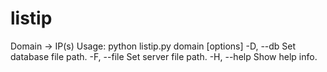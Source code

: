 # listip
Domain -> IP(s)
  Usage: python listip.py domain [options]
    -D, --db     Set database file path.
    -F, --file   Set server file path.
    -H, --help   Show help info.
